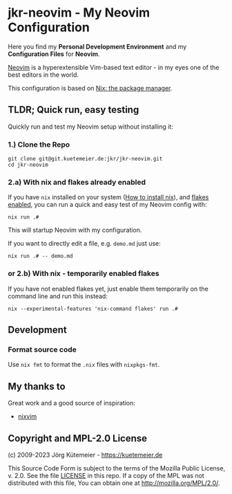 # jkr-neovim - My Neovim Configuration

Here you find my **Personal Development Environment** and my **Configuration Files** for **Neovim**.

[Neovim](https://neovim.io/) is a hyperextensible Vim-based text editor - in my eyes one of the best editors in the world.

This configuration is based on [Nix: the package manager](https://nixos.org/learn.html).

## TLDR; Quick run, easy testing

Quickly run and test my Neovim setup without installing it:

### 1.) Clone the Repo

```
git clone git@git.kuetemeier.de:jkr/jkr-neovim.git
cd jkr-neovim
```

### 2.a) With nix and flakes already enabled

If you have `nix` installed on your system ([How to install nix](https://nixos.org/download.html#download-nix)),
and [flakes enabled](https://nixos.wiki/wiki/Flakes), you can run a quick and easy test of my Neovim config with:

```console
nix run .#
```

This will startup Neovim with my configuration.

If you want to directly edit a file, e.g. `demo.md` just use:

```console
nix run .# -- demo.md
```

### or 2.b) With nix - temporarily enabled flakes

If you have not enabled flakes yet, just enable them temporarily on the command line and run this instead:

```console
nix --experimental-features 'nix-command flakes' run .#
```

## Development

### Format source code

Use `nix fmt` to format the `.nix` files with `nixpkgs-fmt`.

## My thanks to

Great work and a good source of inspiration:

- [nixvim](https://github.com/pta2002/nixvim)

## Copyright and MPL-2.0 License

(c) 2009-2023 Jörg Kütemeier - https://kuetemeier.de

This Source Code Form is subject to the terms of the Mozilla Public License, v.
2.0. See the file [LICENSE](LICENSE) in this repo. If a copy of the MPL was not
distributed with this file, You can obtain one at http://mozilla.org/MPL/2.0/.

